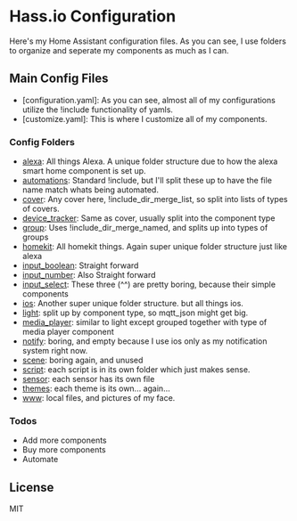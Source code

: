 # Hass.io Configuration

Here's my Home Assistant configuration files. As you can see, I use folders to organize and seperate my components as much as I can. 

## Main Config Files
 - [configuration.yaml]: As you can see, almost all of my configurations utilize the !include functionality of yamls.
 - [customize.yaml]: This is where I customize all of my components.

### Config Folders
 - [alexa]: All things Alexa. A unique folder structure due to how the alexa smart home component is set up.
 - [automations]: Standard !include, but I'll split these up to have the file name match whats being automated.
 - [cover]: Any cover here, !include_dir_merge_list, so split into lists of types of covers.
 - [device_tracker]: Same as cover, usually split into the component type
 - [group]: Uses !include_dir_merge_named, and splits up into types of groups
 - [homekit]: All homekit things. Again super unique folder structure just like alexa
 - [input_boolean]: Straight forward
 - [input_number]: Also Straight forward
 - [input_select]: These three (^^) are pretty boring, because their simple components
 - [ios]: Another super unique folder structure. but all things ios.
 - [light]: split up by component type, so mqtt_json might get big.
 - [media_player]: similar to light except grouped together with type of media player component
 - [notify]: boring, and empty because I use ios only as my notification system right now.
 - [scene]: boring again, and unused
 - [script]: each script is in its own folder which just makes sense.
 - [sensor]: each sensor has its own file
 - [themes]: each theme is its own... again...
 - [www]: local files, and pictures of my face.


### Todos

 - Add more components
 - Buy more components
 - Automate

License
----

MIT


[//]: # (These are reference links used in the body of this note and get stripped out when the markdown processor does its job. There is no need to format nicely because it shouldn't be seen. Thanks SO - http://stackoverflow.com/questions/4823468/store-comments-in-markdown-syntax)


   [alexa]: <https://github.com/kevinpanaro/HassIO_Config/tree/master/alexa>
   [automations]: <https://github.com/kevinpanaro/HassIO_Config/tree/master/automations>
   [cover]: <https://github.com/kevinpanaro/HassIO_Config/tree/master/cover>
   [device_tracker]: <https://github.com/kevinpanaro/HassIO_Config/tree/master/device_tracker>
   [group]: <https://github.com/kevinpanaro/HassIO_Config/tree/master/group>
   [homekit]: <https://github.com/kevinpanaro/HassIO_Config/tree/master/homekit>
   [input_boolean]: <https://github.com/kevinpanaro/HassIO_Config/tree/master/input_boolean>
   [input_number]: <https://github.com/kevinpanaro/HassIO_Config/tree/master/input_number>
   [input_select]: <https://github.com/kevinpanaro/HassIO_Config/tree/master/input_select>
   [ios]: <https://github.com/kevinpanaro/HassIO_Config/tree/master/ios>
   [light]: <https://github.com/kevinpanaro/HassIO_Config/tree/master/light>
   [media_player]: <https://github.com/kevinpanaro/HassIO_Config/tree/master/media_player>
   [notify]: <https://github.com/kevinpanaro/HassIO_Config/tree/master/notify>
   [scene]: <https://github.com/kevinpanaro/HassIO_Config/tree/master/scene>
   [script]: <https://github.com/kevinpanaro/HassIO_Config/tree/master/script>
   [sensor]: <https://github.com/kevinpanaro/HassIO_Config/tree/master/sensor>   
   [themes]: <https://github.com/kevinpanaro/HassIO_Config/tree/master/themes>
   [www]: <https://github.com/kevinpanaro/HassIO_Config/tree/master/www>

